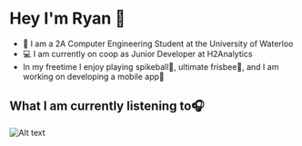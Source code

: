 # Hey I'm Ryan 👋

- 🏫 I am a 2A Computer Engineering Student at the University of Waterloo
- 💻 I am currently on coop as Junior Developer at H2Analytics
- In my freetime I enjoy playing spikeball🏐, ultimate frisbee🥏, and I am working on developing a mobile app📱

## What I am currently listening to🎧
![Alt text](https://spotify-recently-played-readme.vercel.app/api?user=6mwn6200kq0mwftiy7logpgsf&count=2)